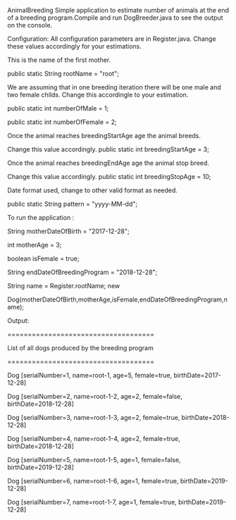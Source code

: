 AnimalBreeding
Simple application to estimate number of animals at the end of a breeding program.Compile and run DogBreeder.java to see the output on the console.

Configuration: All configuration parameters are in Register.java. Change these values accordingly for your estimations.

This is the name of the first mother. 

public static String rootName = "root";

We are assuming that in one breeding iteration there will be one male and two female childs. Change this accordingle to your estimation. 

public static int numberOfMale = 1; 

public static int numberOfFemale = 2;

Once the animal reaches breedingStartAge age the animal breeds. 

Change this value accordingly. public static int breedingStartAge = 3;

Once the animal reaches breedingEndAge age the animal stop breed. 

Change this value accordingly. public static int breedingStopAge = 10;

Date format used, change to other valid format as needed. 

public static String pattern = "yyyy-MM-dd";



To run the application :

String motherDateOfBirth = "2017-12-28"; 

int motherAge = 3; 

boolean isFemale = true; 

String endDateOfBreedingProgram = "2018-12-28"; 

String name = Register.rootName; new 

Dog(motherDateOfBirth,motherAge,isFemale,endDateOfBreedingProgram,name);

Output: 

==================================== 

List of all dogs produced by the breeding program 

==================================== 

Dog [serialNumber=1, name=root-1, age=5, female=true, birthDate=2017-12-28] 

Dog [serialNumber=2, name=root-1-2, age=2, female=false, birthDate=2018-12-28] 

Dog [serialNumber=3, name=root-1-3, age=2, female=true, birthDate=2018-12-28] 

Dog [serialNumber=4, name=root-1-4, age=2, female=true, birthDate=2018-12-28] 

Dog [serialNumber=5, name=root-1-5, age=1, female=false, birthDate=2019-12-28] 

Dog [serialNumber=6, name=root-1-6, age=1, female=true, birthDate=2019-12-28] 

Dog [serialNumber=7, name=root-1-7, age=1, female=true, birthDate=2019-12-28]
